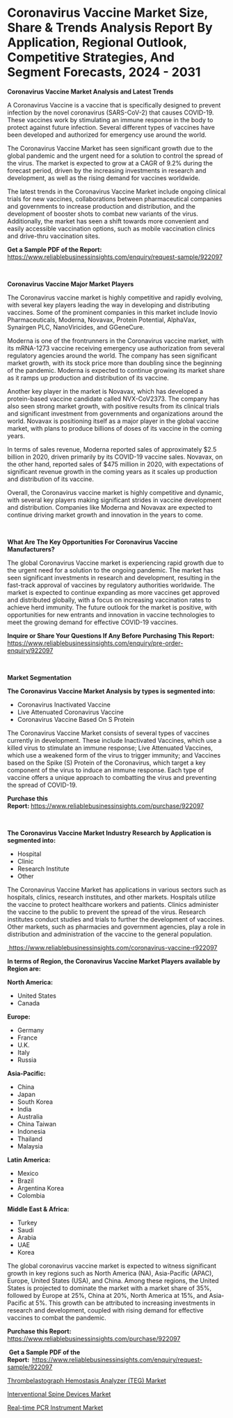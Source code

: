 <p><h1>Coronavirus Vaccine Market Size, Share & Trends Analysis Report By Application, Regional Outlook, Competitive Strategies, And Segment Forecasts, 2024 - 2031</h1></p><p><strong>Coronavirus Vaccine Market Analysis and Latest Trends</strong></p>
<p><p>A Coronavirus Vaccine is a vaccine that is specifically designed to prevent infection by the novel coronavirus (SARS-CoV-2) that causes COVID-19. These vaccines work by stimulating an immune response in the body to protect against future infection. Several different types of vaccines have been developed and authorized for emergency use around the world.</p><p>The Coronavirus Vaccine Market has seen significant growth due to the global pandemic and the urgent need for a solution to control the spread of the virus. The market is expected to grow at a CAGR of 9.2% during the forecast period, driven by the increasing investments in research and development, as well as the rising demand for vaccines worldwide. </p><p>The latest trends in the Coronavirus Vaccine Market include ongoing clinical trials for new vaccines, collaborations between pharmaceutical companies and governments to increase production and distribution, and the development of booster shots to combat new variants of the virus. Additionally, the market has seen a shift towards more convenient and easily accessible vaccination options, such as mobile vaccination clinics and drive-thru vaccination sites.</p></p>
<p><strong>Get a Sample PDF of the Report:&nbsp;</strong> <a href="https://www.reliablebusinessinsights.com/enquiry/request-sample/922097">https://www.reliablebusinessinsights.com/enquiry/request-sample/922097</a></p>
<p>&nbsp;</p>
<p><strong>Coronavirus Vaccine Major Market Players</strong></p>
<p><p>The Coronavirus vaccine market is highly competitive and rapidly evolving, with several key players leading the way in developing and distributing vaccines. Some of the prominent companies in this market include Іnоvіо Рhаrmасеutісаlѕ, Моdеrnа, Nоvаvах, Рrоtеіn Роtеntіаl, АlрhаVах, Ѕуnаіrgеn РLС, NаnоVіrісіdеѕ, and GGеnеСurе.</p><p>Moderna is one of the frontrunners in the Coronavirus vaccine market, with its mRNA-1273 vaccine receiving emergency use authorization from several regulatory agencies around the world. The company has seen significant market growth, with its stock price more than doubling since the beginning of the pandemic. Moderna is expected to continue growing its market share as it ramps up production and distribution of its vaccine.</p><p>Another key player in the market is Novavax, which has developed a protein-based vaccine candidate called NVX-CoV2373. The company has also seen strong market growth, with positive results from its clinical trials and significant investment from governments and organizations around the world. Novavax is positioning itself as a major player in the global vaccine market, with plans to produce billions of doses of its vaccine in the coming years.</p><p>In terms of sales revenue, Moderna reported sales of approximately $2.5 billion in 2020, driven primarily by its COVID-19 vaccine sales. Novavax, on the other hand, reported sales of $475 million in 2020, with expectations of significant revenue growth in the coming years as it scales up production and distribution of its vaccine.</p><p>Overall, the Coronavirus vaccine market is highly competitive and dynamic, with several key players making significant strides in vaccine development and distribution. Companies like Moderna and Novavax are expected to continue driving market growth and innovation in the years to come.</p></p>
<p>&nbsp;</p>
<p><strong>What Are The Key Opportunities For Coronavirus Vaccine Manufacturers?</strong></p>
<p><p>The global Coronavirus Vaccine market is experiencing rapid growth due to the urgent need for a solution to the ongoing pandemic. The market has seen significant investments in research and development, resulting in the fast-track approval of vaccines by regulatory authorities worldwide. The market is expected to continue expanding as more vaccines get approved and distributed globally, with a focus on increasing vaccination rates to achieve herd immunity. The future outlook for the market is positive, with opportunities for new entrants and innovation in vaccine technologies to meet the growing demand for effective COVID-19 vaccines.</p></p>
<p><strong>Inquire or Share Your Questions If Any Before Purchasing This Report:</strong> <a href="https://www.reliablebusinessinsights.com/enquiry/pre-order-enquiry/922097">https://www.reliablebusinessinsights.com/enquiry/pre-order-enquiry/922097</a></p>
<p>&nbsp;</p>
<p><strong>Market Segmentation</strong></p>
<p><strong>The Coronavirus Vaccine Market Analysis by types is segmented into:</strong></p>
<p><ul><li>Coronavirus Inactivated Vaccine</li><li>Live Attenuated Coronavirus Vaccine</li><li>Coronavirus Vaccine Based On S Protein</li></ul></p>
<p><p>The Coronavirus Vaccine Market consists of several types of vaccines currently in development. These include Inactivated Vaccines, which use a killed virus to stimulate an immune response; Live Attenuated Vaccines, which use a weakened form of the virus to trigger immunity; and Vaccines based on the Spike (S) Protein of the Coronavirus, which target a key component of the virus to induce an immune response. Each type of vaccine offers a unique approach to combatting the virus and preventing the spread of COVID-19.</p></p>
<p><strong>Purchase this Report:&nbsp;</strong><a href="https://www.reliablebusinessinsights.com/purchase/922097">https://www.reliablebusinessinsights.com/purchase/922097</a></p>
<p>&nbsp;</p>
<p><strong>The Coronavirus Vaccine Market Industry Research by Application is segmented into:</strong></p>
<p><ul><li>Hospital</li><li>Clinic</li><li>Research Institute</li><li>Other</li></ul></p>
<p><p>The Coronavirus Vaccine Market has applications in various sectors such as hospitals, clinics, research institutes, and other markets. Hospitals utilize the vaccine to protect healthcare workers and patients. Clinics administer the vaccine to the public to prevent the spread of the virus. Research institutes conduct studies and trials to further the development of vaccines. Other markets, such as pharmacies and government agencies, play a role in distribution and administration of the vaccine to the general population.</p></p>
<p><a href="https://www.reliablebusinessinsights.com/coronavirus-vaccine-r922097">&nbsp;https://www.reliablebusinessinsights.com/coronavirus-vaccine-r922097</a></p>
<p><strong>In terms of Region, the Coronavirus Vaccine Market Players available by Region are:</strong></p>
<p>
    <p> <strong> North America: </strong>
        <ul>
            <li>United States</li>
            <li>Canada</li>
        </ul>
        </p> 
    <p> <strong> Europe: </strong>
        <ul>
            <li>Germany</li>
            <li>France</li>
            <li>U.K.</li>
            <li>Italy</li>
            <li>Russia</li>
        </ul>
        </p> 
    <p> <strong> Asia-Pacific: </strong>
        <ul>
            <li>China</li>
            <li>Japan</li>
            <li>South Korea</li>
            <li>India</li>
            <li>Australia</li>
            <li>China Taiwan</li>
            <li>Indonesia</li>
            <li>Thailand</li>
            <li>Malaysia</li>
        </ul>
        </p> 
    <p> <strong> Latin America: </strong>
        <ul>
            <li>Mexico</li>
            <li>Brazil</li>
            <li>Argentina Korea</li>
            <li>Colombia</li>
        </ul>
        </p> 
    <p> <strong> Middle East & Africa: </strong>
        <ul>
            <li>Turkey</li>
            <li>Saudi</li>
            <li>Arabia</li>
            <li>UAE</li>
            <li>Korea</li>
        </ul>
    </p>
    </p>
<p><p>The global coronavirus vaccine market is expected to witness significant growth in key regions such as North America (NA), Asia-Pacific (APAC), Europe, United States (USA), and China. Among these regions, the United States is projected to dominate the market with a market share of 35%, followed by Europe at 25%, China at 20%, North America at 15%, and Asia-Pacific at 5%. This growth can be attributed to increasing investments in research and development, coupled with rising demand for effective vaccines to combat the pandemic.</p></p>
<p><strong>Purchase this Report: </strong><a href="https://www.reliablebusinessinsights.com/purchase/922097">https://www.reliablebusinessinsights.com/purchase/922097</a></p>
<p>&nbsp;<strong>Get a Sample PDF of the Report:&nbsp;&nbsp;</strong><a href="https://www.reliablebusinessinsights.com/enquiry/request-sample/922097">https://www.reliablebusinessinsights.com/enquiry/request-sample/922097</a></p>
<p><strong></strong></p>
<p><p><a href="https://github.com/juancolorado15/Market-Research-Report-List-3/blob/main/thrombelastograph-hemostasis-analyzer-teg-market.md">Thrombelastograph Hemostasis Analyzer (TEG) Market</a></p><p><a href="https://view.publitas.com/reportprime-1/interventional-spine-devices-market-a-global-and-regional-analysis-focus-on-region-country-level-analysis-and-competitive-landscape/">Interventional Spine Devices Market</a></p><p><a href="https://github.com/mahnoor2003/Market-Research-Report-List-5/blob/main/real-time-pcr-instrument-market.md">Real-time PCR Instrument Market</a></p></p>
